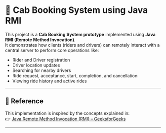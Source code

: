 # 🚖 Cab Booking System using Java RMI

This project is a **Cab Booking System prototype** implemented using **Java RMI (Remote Method Invocation)**.  
It demonstrates how clients (riders and drivers) can remotely interact with a central server to perform core operations like:

- Rider and Driver registration  
- Driver location updates  
- Searching for nearby drivers  
- Ride request, acceptance, start, completion, and cancellation  
- Viewing ride history and active rides  

---

## 📖 Reference

This implementation is inspired by the concepts explained in:  
👉 [Java Remote Method Invocation (RMI) – GeeksforGeeks](https://www.geeksforgeeks.org/java/remote-method-invocation-in-java/)

---


